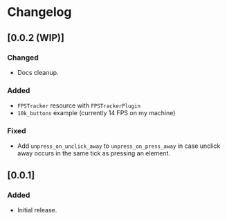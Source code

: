 # Changelog

## [0.0.2 (WIP)]

### Changed

- Docs cleanup.

### Added

- `FPSTracker` resource with `FPSTrackerPlugin`
- `10k_buttons` example (currently 14 FPS on my machine)

### Fixed

- Add `unpress_on_unclick_away` to `unpress_on_press_away` in case unclick away occurs in the same tick as pressing an element.


## [0.0.1]

### Added

- Initial release.
